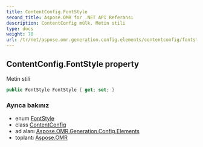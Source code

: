 ```yaml
---
title: ContentConfig.FontStyle
second_title: Aspose.OMR for .NET API Referansı
description: ContentConfig mülk. Metin stili
type: docs
weight: 70
url: /tr/net/aspose.omr.generation.config.elements/contentconfig/fontstyle/
---
```

## ContentConfig.FontStyle property

Metin stili

```csharp
public FontStyle FontStyle { get; set; }
```

### Ayrıca bakınız

* enum [FontStyle](../../../aspose.omr.generation/fontstyle/)
* class [ContentConfig](../)
* ad alanı [Aspose.OMR.Generation.Config.Elements](../../contentconfig/)
* toplantı [Aspose.OMR](../../../)


